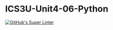 # ICS3U-Unit4-06-Python

[![GitHub's Super Linter](https://github.com/Peter-Gemmell/ICS3U-Unit4-06-Python/workflows/GitHub's%20Super%20Linter/badge.svg)](https://github.com/Peter-Gemmell/ICS3U-Unit4-06-Python/actions)
